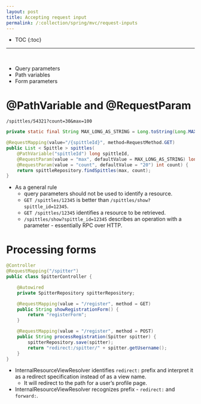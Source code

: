 ```yaml
---
layout: post
title: Accepting request input
permalink: /:collection/spring/mvc/request-inputs
---
```


- TOC
{:toc}

<hr><br>

- Query parameters
- Path variables
- Form parameters

# @PathVariable and @RequestParam

```
/spittles/54321?count=30&max=100
```
```java
private static final String MAX_LONG_AS_STRING = Long.toString(Long.MAX_VALUE);

@RequestMapping(value="/{spittleId}", method=RequestMethod.GET)
public List < Spittle > spittles(
    @PathVariable("spittleId") long spittleId,
    @RequestParam(value = "max", defaultValue = MAX_LONG_AS_STRING) long max,
    @RequestParam(value = "count", defaultValue = "20") int count) {
    return spittleRepository.findSpittles(max, count);
}
```

- As a general rule
  - query parameters should not be used to identify a resource.
  - `GET /spittles/12345` is better than `/spittles/show?spittle_id=12345`.
  - `GET /spittles/12345` identifies a resource to be retrieved.
  - `/spittles/show?spittle_id=12345` describes an operation with a parameter - essentially RPC over HTTP.

# Processing forms

```java
@Controller
@RequestMapping("/spitter")
public class SpitterController {

    @Autowired
    private SpitterRepository spitterRepository;

    @RequestMapping(value = "/register", method = GET)
    public String showRegistrationForm() {
        return "registerForm";
    }

    @RequestMapping(value = "/register", method = POST)
    public String processRegistration(Spitter spitter) {
        spitterRepository.save(spitter);
        return "redirect:/spitter/" + spitter.getUsername();
    }
}
```

- InternalResourceViewResolver identifies `redirect:` prefix and interpret it as a redirect specification instead of as a view name.
  - It will redirect to the path for a user’s profile page.
- InternalResourceViewResolver recognizes prefix - `redirect:` and `forward:`.
